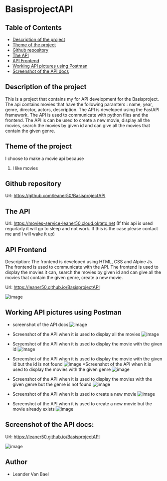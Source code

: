# BasisprojectAPI

## Table of Contents

- [Description of the project](#description-of-the-project)
- [Theme of the project](#theme-of-the-project)
- [Github repository](#github-repository)
- [The API](#the-api)
- [API Frontend](#api-frontend)
- [Working API pictures using Postman](#working-api-pictures-using-postman)
- [Screenshot of the API docs](#screenshot-of-the-api-docs)


## Description of the project

This is a project that contains my for API development for the Basisproject. The api contains movies that have the following paramters : name, year, genre, director, actors, description.
The API is developed using the FastAPI framework. The API is used to communicate with python files and the frontend. The API is can be used to create a new movie, display all the movies, search the movies by given id and can give all the movies that contain the given genre.

## Theme of the project

I choose to make a movie api because 
1. I like movies


## Github repository
Url: https://github.com/leaner50/BasisprojectAPI

## The API
Url: https://movies-service-leaner50.cloud.okteto.net (If this api is used regurlarly it will go to sleep and not work. If this is the case please contact me and I will wake it up)

## API Frontend
Description: The frontend is developed using HTML, CSS and Alpine Js. The frontend is used to communicate with the API. The frontend is used to display the movies it can, search the movies by given id and can give all the movies that contain the given genre, create a new movie.

Url: https://leaner50.github.io/BasisprojectAPI 

![image](https://github.com/leaner50/BasisprojectAPI/blob/main/img/screencapture-frondend.png)

## Working API pictures using Postman

- screenshot of the API docs
![image](https://github.com/leaner50/BasisprojectAPI/blob/main/img/screencapture-api-docs.png)

- Screenshot of the API when it is used to display all the movies
![image](https://github.com/leaner50/BasisprojectAPI/blob/main/img/screencapture-postman-all-movies.png)

- Screenshot of the API when it is used to display the movie with the given id
![image](https://github.com/leaner50/BasisprojectAPI/blob/main/img/screencapture-postman-search-movie-by-id.png)

- Screenshot of the API when it is used to display the movie with the given id but the id is not found
![image](https://github.com/leaner50/BasisprojectAPI/blob/main/img/screencapture-postman-search-movie-by-id-id-not-found.png)
*Screenshot of the API when it is used to display the movies with the given genre
![image](https://github.com/leaner50/BasisprojectAPI/blob/main/img/screencapture-postman-search-all-movies-with-that-genre.png)

- Screenshot of the API when it is used to display the movies with the given genre but the genre is not found
![image](https://github.com/leaner50/BasisprojectAPI/blob/main/img/screencapture-postman-search-all-movies-with-that-genre-if-genre-not-found.png)

- Screenshot of the API when it is used to create a new movie
![image](https://github.com/leaner50/BasisprojectAPI/blob/main/img/screencapture-postman-add-new-movie.png)

- Screenshot of the API when it is used to create a new movie but the movie already exists
![image](https://github.com/leaner50/BasisprojectAPI/blob/main/img/screencapture-postman-add-new-movie-already-exists.png)

## Screenshot of the API docs:
Url: https://leaner50.github.io/BasisprojectAPI

![image](https://github.com/leaner50/BasisprojectAPI/blob/main/img/screencapture-api-docs.png)

## Author
- Leander Van Bael






